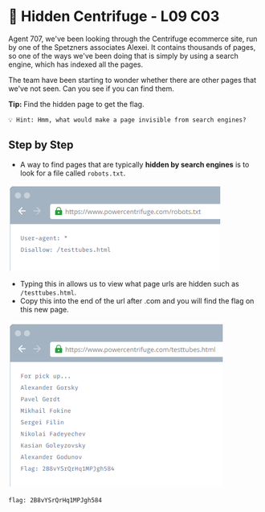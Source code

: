 # 🧪 Hidden Centrifuge - L09 C03

Agent 707, we've been looking through the Centrifuge ecommerce site, run by one of the Spetzners associates Alexei. It contains thousands of pages, so one of the ways we've been doing that is simply by using a search engine, which has indexed all the pages.

The team have been starting to wonder whether there are other pages that we've not seen. Can you see if you can find them.

**Tip:** Find the hidden page to get the flag.

```txt
💡 Hint: Hmm, what would make a page invisible from search engines?
```

## Step by Step

- A way to find pages that are typically **hidden by search engines** is to look for a file called `robots.txt`.

![robots.txt](/assets/hiddencentrifuge1.png)

- Typing this in allows us to view what page urls are hidden such as `/testtubes.html`.
- Copy this into the end of the url after .com and you will find the flag on this new page.

![testtubes.html](/assets/hiddencentrifuge2.png)

`flag: 2B8vYSrQrHq1MPJgh584`

